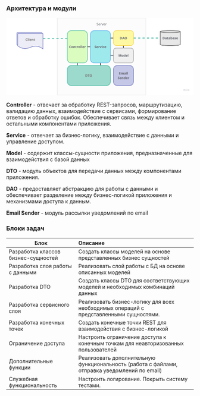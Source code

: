 <h3>Архитектура и модули</h3>

![](architecture_and_modules.jpg)


<b>Controller</b> - отвечает за обработку REST-запросов, маршрутизацию, валидацию данных, взаимодействие с сервисами, формирование ответов и обработку ошибок. Обеспечивает связь между клиентом и остальными компонентами приложения.

<b>Service</b> - отвечает за бизнес-логику, взаимодействие с данными и управление доступом.

<b>Model</b> - содержит классы-сущности приложения, предназначенные для взаимодействия с базой данных

<b>DTO</b> - модуль объектов для передачи данных между компонентами приложения.

<b>DAO</b> - предоставляет абстракцию для работы с данными и обеспечивает разделение между бизнес-логикой приложения и механизмами доступа к данным.

<b>Email Sender</b> - модуль рассылки уведомлений по email

<h3>Блоки задач</h3>

| Блок                                | Описание                                                                                      |
|-------------------------------------|:----------------------------------------------------------------------------------------------|
| Разработка классов бизнес-сущностей | Создать классы моделей на основе представленных бизнес сущностей                              |
| Разработка слоя работы с данными    | Реализовать слой работы с БД на основе описанных моделей                                      |
| Разработка DTO                      | Создать классы DTO для соответствующих моделей и необходимых комбинаций данных                |
| Разработка сервисного слоя          | Реализовать бизнес-логику для всех необходимых операций с представленными сущностями.         |
| Разработка конечных точек           | Создать конечные точки REST для взаимодействия с бизнес-логикой                               |
| Ограничение доступа                 | Настроить ограничение доступа к конечным точкам для неавторизованных пользователей            |
| Дополнительные функции              | Реализовать дополнительную функциональность (работа с файлами, отправка уведомлений по email) |
| Служебная функциональность          | Настроить логирование. Покрыть систему тестами.                                               |